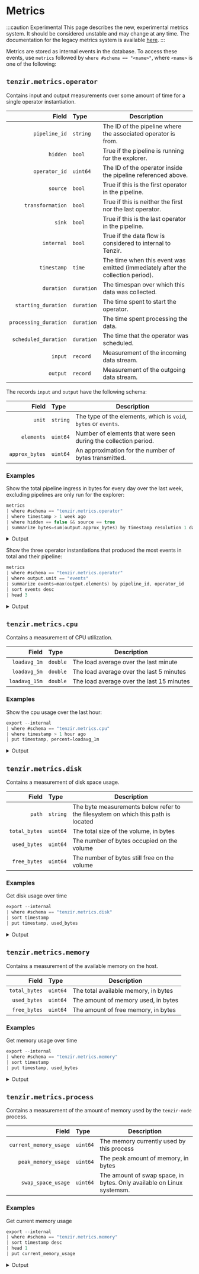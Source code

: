 # Metrics

:::caution Experimental
This page describes the new, experimental metrics system. It should be
considered unstable and may change at any time. The documentation for the
legacy metrics system is available [here](metrics/legacy_metrics.md).
:::

Metrics are stored as internal events in the database. To access these events,
use `metrics` followed by `where #schema == "<name>"`, where `<name>`
is one of the following:

## `tenzir.metrics.operator`

Contains input and output measurements over some amount of time for a single
operator instantiation.

|Field|Type|Description|
|-:|:-|-|
|`pipeline_id`|`string`|The ID of the pipeline where the associated operator is from.|
|`hidden`|`bool`|True if the pipeline is running for the explorer.|
|`operator_id`|`uint64`|The ID of the operator inside the pipeline referenced above.|
|`source`|`bool`|True if this is the first operator in the pipeline.|
|`transformation`|`bool`|True if this is neither the first nor the last operator.|
|`sink`|`bool`|True if this is the last operator in the pipeline.|
|`internal`|`bool`|True if the data flow is considered to internal to Tenzir.|
|`timestamp`|`time`|The time when this event was emitted (immediately after the collection period).|
|`duration`|`duration`|The timespan over which this data was collected.|
|`starting_duration`|`duration`|The time spent to start the operator.|
|`processing_duration`|`duration`|The time spent processing the data.|
|`scheduled_duration`|`duration`|The time that the operator was scheduled.|
|`input`|`record`|Measurement of the incoming data stream.|
|`output`|`record`|Measurement of the outgoing data stream.|

The records `input` and `output` have the following schema:

|Field|Type|Description|
|-:|:-|-|
|`unit`|`string`|The type of the elements, which is `void`, `bytes` or `events`.|
|`elements`|`uint64`|Number of elements that were seen during the collection period.|
|`approx_bytes`|`uint64`|An approximation for the number of bytes transmitted.|

### Examples

Show the total pipeline ingress in bytes for every day over the last week,
excluding pipelines are only run for the explorer:

```c
metrics
| where #schema == "tenzir.metrics.operator"
| where timestamp > 1 week ago
| where hidden == false && source == true
| summarize bytes=sum(output.approx_bytes) by timestamp resolution 1 day
```

<details>
<summary>Output</summary>

```json
{
  "timestamp": "2023-11-08T00:00:00.000000",
  "bytes": 79927223
}
{
  "timestamp": "2023-11-09T00:00:00.000000",
  "bytes": 51788928
}
{
  "timestamp": "2023-11-10T00:00:00.000000",
  "bytes": 80740352
}
{
  "timestamp": "2023-11-11T00:00:00.000000",
  "bytes": 75497472
}
{
  "timestamp": "2023-11-12T00:00:00.000000",
  "bytes": 55497472
}
{
  "timestamp": "2023-11-13T00:00:00.000000",
  "bytes": 76546048
}
{
  "timestamp": "2023-11-14T00:00:00.000000",
  "bytes": 68643200
}
```

</details>

Show the three operator instantiations that produced the most events in total
and their pipeline:

```c
metrics
| where #schema == "tenzir.metrics.operator"
| where output.unit == "events"
| summarize events=max(output.elements) by pipeline_id, operator_id
| sort events desc
| head 3
```

<details>
<summary>Output</summary>

```json
{
  "pipeline_id": "13",
  "operator_id": 0,
  "events": 391008694
}
{
  "pipeline_id": "12",
  "operator_id": 0,
  "events": 246914949
}
{
  "pipeline_id": "0",
  "operator_id": 1,
  "events": 83013294
}
```
</details>

## `tenzir.metrics.cpu`

Contains a measurement of CPU utilization.

|Field|Type|Description|
|-:|:-|-|
|`loadavg_1m`|`double`|The load average over the last minute|
|`loadavg_5m`|`double`|The load average over the last 5 minutes|
|`loadavg_15m`|`double`|The load average over the last 15 minutes|

### Examples

Show the cpu usage over the last hour:

~~~c
export --internal
| where #schema == "tenzir.metrics.cpu"
| where timestamp > 1 hour ago
| put timestamp, percent=loadavg_1m
~~~

<details>
<summary>Output</summary>

~~~json
{
  "timestamp": "2023-12-21T12:00:32.631102",
  "percent": 0.40478515625
}
{
  "timestamp": "2023-12-21T11:59:32.626043",
  "percent": 0.357421875
}
{
  "timestamp": "2023-12-21T11:58:32.620327",
  "percent": 0.42578125
}
{
  "timestamp": "2023-12-21T11:57:32.614810",
  "percent": 0.50390625
}
{
  "timestamp": "2023-12-21T11:56:32.609896",
  "percent": 0.32080078125
}
{
  "timestamp": "2023-12-21T11:55:32.605871",
  "percent": 0.5458984375
}
~~~
</details>

## `tenzir.metrics.disk`

Contains a measurement of disk space usage.

|Field|Type|Description|
|-:|:-|-|
|`path`|`string`|The byte measurements below refer to the filesystem on which this path is located|
|`total_bytes`|`uint64`|The total size of the volume, in bytes|
|`used_bytes`|`uint64`|The number of bytes occupied on the volume|
|`free_bytes`|`uint64`|The number of bytes still free on the volume|

### Examples

Get disk usage over time

~~~c
export --internal
| where #schema == "tenzir.metrics.disk"
| sort timestamp
| put timestamp, used_bytes
~~~

<details>
<summary>Output</summary>

~~~json
{
  "timestamp": "2023-12-21T12:52:32.900086",
  "used_bytes": 461834444800
}
{
  "timestamp": "2023-12-21T12:53:32.905548",
  "used_bytes": 461834584064
}
{
  "timestamp": "2023-12-21T12:54:32.910918",
  "used_bytes": 461840302080
}
{
  "timestamp": "2023-12-21T12:55:32.916200",
  "used_bytes": 461842751488
}
~~~
</details>

## `tenzir.metrics.memory`

Contains a measurement of the available memory on the host.

|Field|Type|Description|
|-:|:-|-|
|`total_bytes`|`uint64`|The total available memory, in bytes|
|`used_bytes`|`uint64`|The amount of memory used, in bytes|
|`free_bytes`|`uint64`|The amount of free memory, in bytes|

### Examples

Get memory usage over time

~~~c
export --internal
| where #schema == "tenzir.metrics.memory"
| sort timestamp
| put timestamp, used_bytes
~~~

<details>
<summary>Output</summary>

~~~json
{
  "timestamp": "2023-12-21T13:08:32.982083",
  "used_bytes": 48572645376
}
{
  "timestamp": "2023-12-21T13:09:32.986962",
  "used_bytes": 48380682240
}
{
  "timestamp": "2023-12-21T13:10:32.992494",
  "used_bytes": 48438878208
}
{
  "timestamp": "2023-12-21T13:11:32.997889",
  "used_bytes": 48491839488
}
{
  "timestamp": "2023-12-21T13:12:33.003323",
  "used_bytes": 48529952768
}
~~~
</details>

## `tenzir.metrics.process`

Contains a measurement of the amount of memory used by the `tenzir-node` process.

|Field|Type|Description|
|-:|:-|-|
|`current_memory_usage`|`uint64`|The memory currently used by this process|
|`peak_memory_usage`|`uint64`|The peak amount of memory, in bytes|
|`swap_space_usage`|`uint64`|The amount of swap space, in bytes. Only available on Linux systemsm.|

### Examples

Get current memory usage

~~~c
export --internal
| where #schema == "tenzir.metrics.memory"
| sort timestamp desc
| head 1
| put current_memory_usage
~~~

<details>
<summary>Output</summary>

~~~json
{
  "current_memory_usage": 1083031552
}
~~~
</details>
